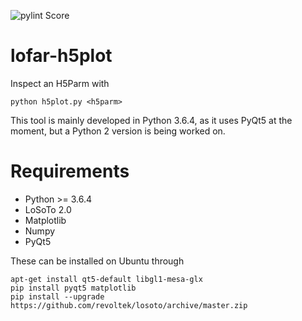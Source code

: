 ![pylint Score](https://mperlet.github.io/pybadge/badges/7.29.svg)

# lofar-h5plot
Inspect an H5Parm with

    python h5plot.py <h5parm>

This tool is mainly developed in Python 3.6.4, as it uses PyQt5 at the moment, but a Python 2 version is being worked on.
# Requirements
* Python >= 3.6.4
* LoSoTo 2.0
* Matplotlib
* Numpy
* PyQt5

These can be installed on Ubuntu through

    apt-get install qt5-default libgl1-mesa-glx
    pip install pyqt5 matplotlib
    pip install --upgrade https://github.com/revoltek/losoto/archive/master.zip
